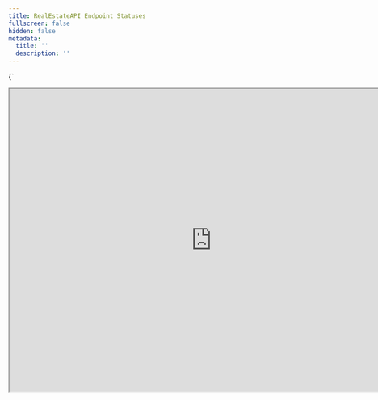 ```yaml
---
title: RealEstateAPI Endpoint Statuses
fullscreen: false
hidden: false
metadata:
  title: ''
  description: ''
---
```

<HTMLBlock>{`
<iframe src="https://status.realestateapi.com" height="600" width="800">
`}</HTMLBlock>
